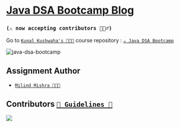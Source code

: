 # [Java DSA Bootcamp Blog](https://thatbeautifuldream.github.io/java-dsa-bootcamp/) 
### `(⚠️ now accepting contributors 👷🏻‍♂️)`

Go to [`Kunal Kushwaha's 👨🏻‍💻`](https://github.com/kunal-kushwaha) course repository : [`☕️ Java DSA Bootcamp`](https://github.com/kunal-kushwaha/DSA-Bootcamp-Java)

![java-dsa-bootcamp](https://socialify.git.ci/thatbeautifuldream/java-dsa-bootcamp/image?description=1&language=1&owner=1&pattern=Floating%20Cogs&theme=Dark)

## Assignment Author

- [`Milind Mishra 👨🏻‍💻`](https://milind.bio.link)


## Contributors [`🚨 Guidelines 🚨`](https://github.com/thatbeautifuldream/java-dsa-bootcamp/blob/gh-pages/CONTRIBUTING.md)

<a href="https://github.com/thatbeautifuldream/java-dsa-bootcamp/graphs/contributors">
  <img src="https://contrib.rocks/image?repo=thatbeautifuldream/java-dsa-bootcamp" />
</a>
